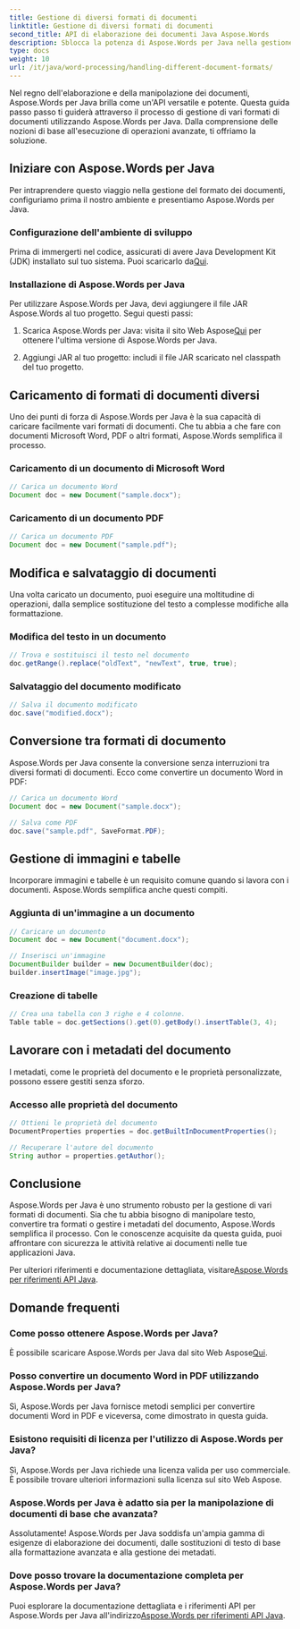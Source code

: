 ```yaml
---
title: Gestione di diversi formati di documenti
linktitle: Gestione di diversi formati di documenti
second_title: API di elaborazione dei documenti Java Aspose.Words
description: Sblocca la potenza di Aspose.Words per Java nella gestione di diversi formati di documenti. Impara la modifica del testo, le conversioni e altro ancora con esempi pratici.
type: docs
weight: 10
url: /it/java/word-processing/handling-different-document-formats/
---
```


Nel regno dell'elaborazione e della manipolazione dei documenti, Aspose.Words per Java brilla come un'API versatile e potente. Questa guida passo passo ti guiderà attraverso il processo di gestione di vari formati di documenti utilizzando Aspose.Words per Java. Dalla comprensione delle nozioni di base all'esecuzione di operazioni avanzate, ti offriamo la soluzione.

## Iniziare con Aspose.Words per Java

Per intraprendere questo viaggio nella gestione del formato dei documenti, configuriamo prima il nostro ambiente e presentiamo Aspose.Words per Java.

### Configurazione dell'ambiente di sviluppo

 Prima di immergerti nel codice, assicurati di avere Java Development Kit (JDK) installato sul tuo sistema. Puoi scaricarlo da[Qui](https://www.oracle.com/java/technologies/javase-downloads.html).

### Installazione di Aspose.Words per Java

Per utilizzare Aspose.Words per Java, devi aggiungere il file JAR Aspose.Words al tuo progetto. Segui questi passi:

1.  Scarica Aspose.Words per Java: visita il sito Web Aspose[Qui](https://releases.aspose.com/words/java/) per ottenere l'ultima versione di Aspose.Words per Java.

2. Aggiungi JAR al tuo progetto: includi il file JAR scaricato nel classpath del tuo progetto.

## Caricamento di formati di documenti diversi

Uno dei punti di forza di Aspose.Words per Java è la sua capacità di caricare facilmente vari formati di documenti. Che tu abbia a che fare con documenti Microsoft Word, PDF o altri formati, Aspose.Words semplifica il processo.

### Caricamento di un documento di Microsoft Word

```java
// Carica un documento Word
Document doc = new Document("sample.docx");
```

### Caricamento di un documento PDF

```java
// Carica un documento PDF
Document doc = new Document("sample.pdf");
```

## Modifica e salvataggio di documenti

Una volta caricato un documento, puoi eseguire una moltitudine di operazioni, dalla semplice sostituzione del testo a complesse modifiche alla formattazione.

### Modifica del testo in un documento

```java
// Trova e sostituisci il testo nel documento
doc.getRange().replace("oldText", "newText", true, true);
```

### Salvataggio del documento modificato

```java
// Salva il documento modificato
doc.save("modified.docx");
```

## Conversione tra formati di documento

Aspose.Words per Java consente la conversione senza interruzioni tra diversi formati di documenti. Ecco come convertire un documento Word in PDF:

```java
// Carica un documento Word
Document doc = new Document("sample.docx");

// Salva come PDF
doc.save("sample.pdf", SaveFormat.PDF);
```

## Gestione di immagini e tabelle

Incorporare immagini e tabelle è un requisito comune quando si lavora con i documenti. Aspose.Words semplifica anche questi compiti.

### Aggiunta di un'immagine a un documento

```java
// Caricare un documento
Document doc = new Document("document.docx");

// Inserisci un'immagine
DocumentBuilder builder = new DocumentBuilder(doc);
builder.insertImage("image.jpg");
```

### Creazione di tabelle

```java
// Crea una tabella con 3 righe e 4 colonne.
Table table = doc.getSections().get(0).getBody().insertTable(3, 4);
```

## Lavorare con i metadati del documento

I metadati, come le proprietà del documento e le proprietà personalizzate, possono essere gestiti senza sforzo.

### Accesso alle proprietà del documento

```java
// Ottieni le proprietà del documento
DocumentProperties properties = doc.getBuiltInDocumentProperties();

// Recuperare l'autore del documento
String author = properties.getAuthor();
```

## Conclusione

Aspose.Words per Java è uno strumento robusto per la gestione di vari formati di documenti. Sia che tu abbia bisogno di manipolare testo, convertire tra formati o gestire i metadati del documento, Aspose.Words semplifica il processo. Con le conoscenze acquisite da questa guida, puoi affrontare con sicurezza le attività relative ai documenti nelle tue applicazioni Java.

 Per ulteriori riferimenti e documentazione dettagliata, visitare[Aspose.Words per riferimenti API Java](https://reference.aspose.com/words/java/).

## Domande frequenti

### Come posso ottenere Aspose.Words per Java?

 È possibile scaricare Aspose.Words per Java dal sito Web Aspose[Qui](https://releases.aspose.com/words/java/).

### Posso convertire un documento Word in PDF utilizzando Aspose.Words per Java?

Sì, Aspose.Words per Java fornisce metodi semplici per convertire documenti Word in PDF e viceversa, come dimostrato in questa guida.

### Esistono requisiti di licenza per l'utilizzo di Aspose.Words per Java?

Sì, Aspose.Words per Java richiede una licenza valida per uso commerciale. È possibile trovare ulteriori informazioni sulla licenza sul sito Web Aspose.

### Aspose.Words per Java è adatto sia per la manipolazione di documenti di base che avanzata?

Assolutamente! Aspose.Words per Java soddisfa un'ampia gamma di esigenze di elaborazione dei documenti, dalle sostituzioni di testo di base alla formattazione avanzata e alla gestione dei metadati.

### Dove posso trovare la documentazione completa per Aspose.Words per Java?

 Puoi esplorare la documentazione dettagliata e i riferimenti API per Aspose.Words per Java all'indirizzo[Aspose.Words per riferimenti API Java](https://reference.aspose.com/words/java/).
